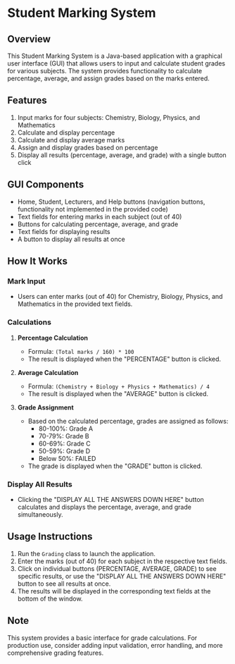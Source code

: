 

# Student Marking System

## Overview
This Student Marking System is a Java-based application with a graphical user interface (GUI) that allows users to input and calculate student grades for various subjects. The system provides functionality to calculate percentage, average, and assign grades based on the marks entered.

## Features
1. Input marks for four subjects: Chemistry, Biology, Physics, and Mathematics
2. Calculate and display percentage
3. Calculate and display average marks
4. Assign and display grades based on percentage
5. Display all results (percentage, average, and grade) with a single button click

## GUI Components
- Home, Student, Lecturers, and Help buttons (navigation buttons, functionality not implemented in the provided code)
- Text fields for entering marks in each subject (out of 40)
- Buttons for calculating percentage, average, and grade
- Text fields for displaying results
- A button to display all results at once

## How It Works

### Mark Input
- Users can enter marks (out of 40) for Chemistry, Biology, Physics, and Mathematics in the provided text fields.

### Calculations
1. **Percentage Calculation**
   - Formula: `(Total marks / 160) * 100`
   - The result is displayed when the "PERCENTAGE" button is clicked.

2. **Average Calculation**
   - Formula: `(Chemistry + Biology + Physics + Mathematics) / 4`
   - The result is displayed when the "AVERAGE" button is clicked.

3. **Grade Assignment**
   - Based on the calculated percentage, grades are assigned as follows:
     - 80-100%: Grade A
     - 70-79%: Grade B
     - 60-69%: Grade C
     - 50-59%: Grade D
     - Below 50%: FAILED
   - The grade is displayed when the "GRADE" button is clicked.

### Display All Results
- Clicking the "DISPLAY ALL THE ANSWERS DOWN HERE" button calculates and displays the percentage, average, and grade simultaneously.

## Usage Instructions
1. Run the `Grading` class to launch the application.
2. Enter the marks (out of 40) for each subject in the respective text fields.
3. Click on individual buttons (PERCENTAGE, AVERAGE, GRADE) to see specific results, or use the "DISPLAY ALL THE ANSWERS DOWN HERE" button to see all results at once.
4. The results will be displayed in the corresponding text fields at the bottom of the window.

## Note
This system provides a basic interface for grade calculations. For production use, consider adding input validation, error handling, and more comprehensive grading features.
